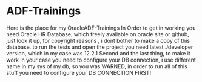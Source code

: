 # ADF-Trainings
Here is the place for my OracleADF-Trainings
In Order to get in working you need Oracle HR Database, which freely available on oracle site or github, just look it up, for copyright reasons , 
i dont bother to make a copy of this database.
to run the tests and open the project you need latest Jdeveloper version, which in my case was 12.2.1
Second and the last thing, to make it work in your case you need to configure your DB connection, i use different name in my sys of my db, 
so you was WARNED, in order to run all of this stuff you need to configure your DB CONNECTION FIRST!

